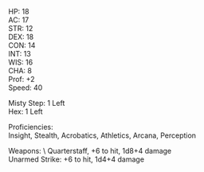 HP: 18 \
AC: 17 \
STR: 12 \
DEX: 18 \
CON: 14 \
INT: 13 \
WIS: 16 \
CHA: 8 \
Prof: +2 \
Speed: 40 

Misty Step: 1 Left \
Hex: 1 Left

Proficiencies: \
Insight, Stealth, Acrobatics, Athletics, Arcana, Perception

Weapons: \ 
Quarterstaff, +6 to hit, 1d8+4 damage \
Unarmed Strike: +6 to hit, 1d4+4 damage
